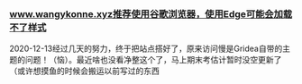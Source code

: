 ### www.wangykonne.xyz推荐使用谷歌浏览器，使用Edge可能会加载不了样式
2020-12-13经过几天的努力，终于把站点搭好了，原来访问慢是Gridea自带的主题的问题！（恼）。最近啥也没看净整这个了，马上期末考估计暂时没空更新了（或许想摸鱼的时候会搬运以前写过的东西
